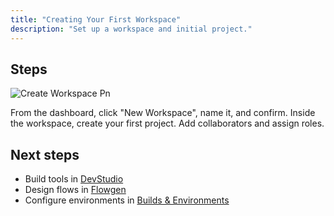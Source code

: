 ```yaml
---
title: "Creating Your First Workspace"
description: "Set up a workspace and initial project."
---
```


## Steps

![Create Workspace Pn](/create_workspace_1\(1\).gif)

<Steps>
  <Step title="Create workspace">
    From the dashboard, click "New Workspace", name it, and confirm.
  </Step>
  <Step title="Create project">
    Inside the workspace, create your first project.
  </Step>
  <Step title="Invite team">
    Add collaborators and assign roles.
  </Step>
</Steps>

## Next steps

- Build tools in [DevStudio](/devstudio/overview)
- Design flows in [Flowgen](/flowgen/overview)
- Configure environments in [Builds & Environments](/builds/overview)